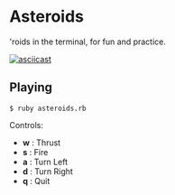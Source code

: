 # Asteroids

'roids in the terminal, for fun and practice.

[![asciicast](https://asciinema.org/a/pQW1YaWq0O27kvp0R4SexP4gc.png)](https://asciinema.org/a/pQW1YaWq0O27kvp0R4SexP4gc)

## Playing

```
$ ruby asteroids.rb
```

Controls:

- **w** : Thrust
- **s** : Fire
- **a** : Turn Left
- **d** : Turn Right
- **q** : Quit
